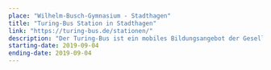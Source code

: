 ```yaml
---
place: "Wilhelm-Busch-Gymnasium - Stadthagen"
title: "Turing-Bus Station in Stadthagen"
link: "https://turing-bus.de/stationen/"
description: "Der Turing-Bus ist ein mobiles Bildungsangebot der Gesellschaft für Informatik und der Open Knowledge Foundation Deutschland im Wissenschaftsjahr 2019 - Künstliche Intelligenz und wird durch das Bundesministerium für Bildung und Forschung gefördert. Der Bus bietet offene Werkstätten, Hackspaces und Fablabs an und hält an verschiedenen Stationen in ganz Deutschland. Die senseBox unterstützt das Projekt am 4. September mit einem Workshop am Wilhelm-Busch-Gymnasium in Stadthagen."
starting-date: 2019-09-04
ending-date: 2019-09-04
---
```

